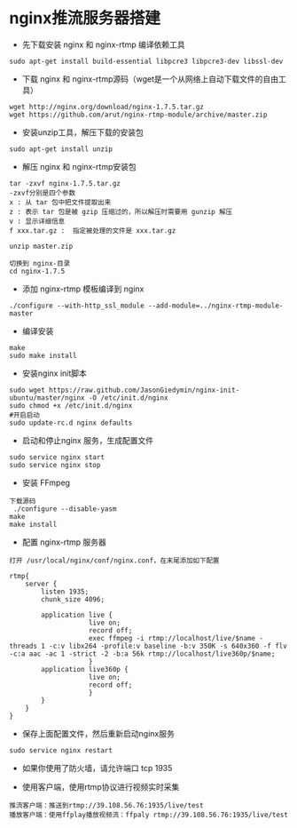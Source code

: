 # nginx推流服务器搭建

- 先下载安装  nginx 和 nginx-rtmp 编译依赖工具

```
sudo apt-get install build-essential libpcre3 libpcre3-dev libssl-dev
```

- 下载 nginx 和 nginx-rtmp源码（wget是一个从网络上自动下载文件的自由工具）

```Shell
wget http://nginx.org/download/nginx-1.7.5.tar.gz
wget https://github.com/arut/nginx-rtmp-module/archive/master.zip
```

- 安装unzip工具，解压下载的安装包

```
sudo apt-get install unzip
```

- 解压 nginx 和 nginx-rtmp安装包

```
tar -zxvf nginx-1.7.5.tar.gz
-zxvf分别是四个参数
x : 从 tar 包中把文件提取出来
z : 表示 tar 包是被 gzip 压缩过的，所以解压时需要用 gunzip 解压
v : 显示详细信息
f xxx.tar.gz :  指定被处理的文件是 xxx.tar.gz

unzip master.zip

切换到 nginx-目录
cd nginx-1.7.5
```


- 添加 nginx-rtmp 模板编译到 nginx
```
./configure --with-http_ssl_module --add-module=../nginx-rtmp-module-master
```

- 编译安装 
```
make
sudo make install
```

- 安装nginx init脚本
```
sudo wget https://raw.github.com/JasonGiedymin/nginx-init-ubuntu/master/nginx -O /etc/init.d/nginx
sudo chmod +x /etc/init.d/nginx
#开启启动
sudo update-rc.d nginx defaults
```

- 启动和停止nginx 服务，生成配置文件
```
sudo service nginx start
sudo service nginx stop
```

- 安装 FFmpeg
```
下载源码
 ./configure --disable-yasm
make
make install
```

- 配置 nginx-rtmp 服务器

```
打开 /usr/local/nginx/conf/nginx.conf，在末尾添加如下配置

rtmp{
    server {
        listen 1935;
        chunk_size 4096;

        application live {
                    live on;
                    record off;
                    exec ffmpeg -i rtmp://localhost/live/$name -threads 1 -c:v libx264 -profile:v baseline -b:v 350K -s 640x360 -f flv -c:a aac -ac 1 -strict -2 -b:a 56k rtmp://localhost/live360p/$name;
                    }
        application live360p {
                    live on;
                    record off;
                    }
        }
    }
}

```

- 保存上面配置文件，然后重新启动nginx服务

```
sudo service nginx restart
```

- 如果你使用了防火墙，请允许端口 tcp 1935

- 使用客户端，使用rtmp协议进行视频实时采集

```
推流客户端：推送到rtmp://39.108.56.76:1935/live/test
播放客户端：使用ffplay播放视频流：ffpaly rtmp://39.108.56.76:1935/live/test
```
